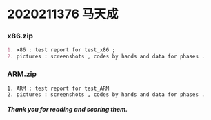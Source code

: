 # 2020211376 马天成



### x86.zip

```md
1. x86 : test report for test_x86 ;
2. pictures : screenshots , codes by hands and data for phases .
```

### ARM.zip

	1. ARM : test report for test_ARM
	2. pictures : screenshots , codes by hands and data for phases .



##### Thank you for reading and scoring them.